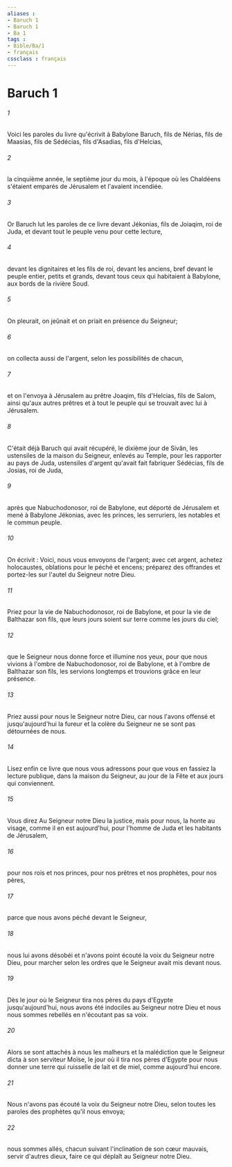 ```yaml
---
aliases : 
- Baruch 1
- Baruch 1
- Ba 1
tags : 
- Bible/Ba/1
- français
cssclass : français
---
```


# Baruch 1

###### 1
Voici les paroles du livre qu'écrivit à Babylone Baruch, fils de Nérias, fils de Maasias, fils de Sédécias, fils d'Asadias, fils d'Helcias,
###### 2
la cinquième année, le septième jour du mois, à l'époque où les Chaldéens s'étaient emparés de Jérusalem et l'avaient incendiée.
###### 3
Or Baruch lut les paroles de ce livre devant Jékonias, fils de Joiaqim, roi de Juda, et devant tout le peuple venu pour cette lecture,
###### 4
devant les dignitaires et les fils de roi, devant les anciens, bref devant le peuple entier, petits et grands, devant tous ceux qui habitaient à Babylone, aux bords de la rivière Soud.
###### 5
On pleurait, on jeûnait et on priait en présence du Seigneur;
###### 6
on collecta aussi de l'argent, selon les possibilités de chacun,
###### 7
et on l'envoya à Jérusalem au prêtre Joaqim, fils d'Helcias, fils de Salom, ainsi qu'aux autres prêtres et à tout le peuple qui se trouvait avec lui à Jérusalem.
###### 8
C'était déjà Baruch qui avait récupéré, le dixième jour de Sivân, les ustensiles de la maison du Seigneur, enlevés au Temple, pour les rapporter au pays de Juda, ustensiles d'argent qu'avait fait fabriquer Sédécias, fils de Josias, roi de Juda,
###### 9
après que Nabuchodonosor, roi de Babylone, eut déporté de Jérusalem et mené à Babylone Jékonias, avec les princes, les serruriers, les notables et le commun peuple.
###### 10
On écrivit : Voici, nous vous envoyons de l'argent; avec cet argent, achetez holocaustes, oblations pour le péché et encens; préparez des offrandes et portez-les sur l'autel du Seigneur notre Dieu.
###### 11
Priez pour la vie de Nabuchodonosor, roi de Babylone, et pour la vie de Balthazar son fils, que leurs jours soient sur terre comme les jours du ciel;
###### 12
que le Seigneur nous donne force et illumine nos yeux, pour que nous vivions à l'ombre de Nabuchodonosor, roi de Babylone, et à l'ombre de Balthazar son fils, les servions longtemps et trouvions grâce en leur présence.
###### 13
Priez aussi pour nous le Seigneur notre Dieu, car nous l'avons offensé et jusqu'aujourd'hui la fureur et la colère du Seigneur ne se sont pas détournées de nous.
###### 14
Lisez enfin ce livre que nous vous adressons pour que vous en fassiez la lecture publique, dans la maison du Seigneur, au jour de la Fête et aux jours qui conviennent.
###### 15
Vous direz Au Seigneur notre Dieu la justice, mais pour nous, la honte au visage, comme il en est aujourd'hui, pour l'homme de Juda et les habitants de Jérusalem,
###### 16
pour nos rois et nos princes, pour nos prêtres et nos prophètes, pour nos pères,
###### 17
parce que nous avons péché devant le Seigneur,
###### 18
nous lui avons désobéi et n'avons point écouté la voix du Seigneur notre Dieu, pour marcher selon les ordres que le Seigneur avait mis devant nous.
###### 19
Dès le jour où le Seigneur tira nos pères du pays d'Egypte jusqu'aujourd'hui, nous avons été indociles au Seigneur notre Dieu et nous nous sommes rebellés en n'écoutant pas sa voix.
###### 20
Alors se sont attachés à nous les malheurs et la malédiction que le Seigneur dicta à son serviteur Moïse, le jour où il tira nos pères d'Egypte pour nous donner une terre qui ruisselle de lait et de miel, comme aujourd'hui encore.
###### 21
Nous n'avons pas écouté la voix du Seigneur notre Dieu, selon toutes les paroles des prophètes qu'il nous envoya;
###### 22
nous sommes allés, chacun suivant l'inclination de son cœur mauvais, servir d'autres dieux, faire ce qui déplaît au Seigneur notre Dieu.
